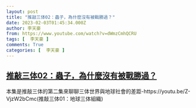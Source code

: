 ```yaml
---
layout: post
title: "推敲三体02：蟲子，為什麼沒有被戰勝過？"
date: 2023-02-03T01:45:34.000Z
author: 李天豪
from: https://www.youtube.com/watch?v=dWmzCmhQCRU
tags: [  李天豪 ]
comments: True
categories: [  李天豪 ]
---
```

<!--1675388734000-->
[推敲三体02：蟲子，為什麼沒有被戰勝過？](https://www.youtube.com/watch?v=dWmzCmhQCRU)
------

<div>
本集是推敲三体的第二集來聊聊三体世界與地球社會的差距-https://youtu.be/Z-VjzW2bCmc(推敲三体01：地球三体組織)
</div>
